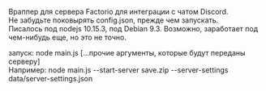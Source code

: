 Враппер для сервера Factorio для интеграции с чатом Discord.  
Не забудьте поковырять config.json, прежде чем запускать.  
Писалось под nodejs 10.15.3, под Debian 9.3. Возможно, заработает под чем-нибудь еще, но это не точно.


запуск: node main.js [...прочие аргументы, которые будут переданы серверу]  
Например: node main.js --start-server save.zip --server-settings data/server-settings.json